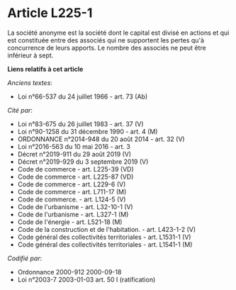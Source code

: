 # Article L225-1

La société anonyme est la société dont le capital est divisé en actions et qui est constituée entre des associés qui ne
supportent les pertes qu'à concurrence de leurs apports. Le nombre des associés ne peut être inférieur à sept.

**Liens relatifs à cet article**

_Anciens textes_:

  - Loi n°66-537 du 24 juillet 1966 - art. 73 (Ab)

_Cité par_:

  - Loi n°83-675 du 26 juillet 1983 - art. 37 (V)
  - Loi n°90-1258 du 31 décembre 1990 - art. 4 (M)
  - ORDONNANCE n°2014-948 du 20 août 2014 - art. 32 (V)
  - Loi n°2016-563 du 10 mai 2016 - art. 3
  - Décret n°2019-911 du 29 août 2019 (V)
  - Décret n°2019-929 du 3 septembre 2019 (V)
  - Code de commerce - art. L225-39 (VD)
  - Code de commerce - art. L225-87 (VD)
  - Code de commerce - art. L229-6 (V)
  - Code de commerce - art. L711-17 (M)
  - Code de commerce. - art. L124-5 (V)
  - Code de l'urbanisme - art. L32-10-1 (V)
  - Code de l'urbanisme - art. L327-1 (M)
  - Code de l'énergie - art. L521-18 (M)
  - Code de la construction et de l'habitation. - art. L423-1-2 (V)
  - Code général des collectivités territoriales - art. L1531-1 (V)
  - Code général des collectivités territoriales - art. L1541-1 (M)

_Codifié par_:

  - Ordonnance 2000-912 2000-09-18
  - Loi n°2003-7 2003-01-03 art. 50 I (ratification)

